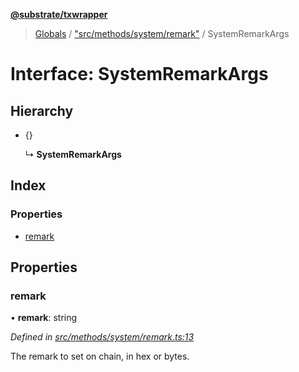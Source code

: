 **[@substrate/txwrapper](../README.md)**

> [Globals](../globals.md) / ["src/methods/system/remark"](../modules/_src_methods_system_remark_.md) / SystemRemarkArgs

# Interface: SystemRemarkArgs

## Hierarchy

* {}

  ↳ **SystemRemarkArgs**

## Index

### Properties

* [remark](_src_methods_system_remark_.systemremarkargs.md#remark)

## Properties

### remark

•  **remark**: string

*Defined in [src/methods/system/remark.ts:13](https://github.com/paritytech/txwrapper/blob/2a7ffc5/src/methods/system/remark.ts#L13)*

The remark to set on chain, in hex or bytes.
